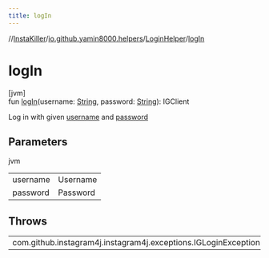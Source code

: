 ```yaml
---
title: logIn
---
```

//[InstaKiller](../../../index.html)/[io.github.yamin8000.helpers](../index.html)/[LoginHelper](index.html)/[logIn](log-in.html)



# logIn



[jvm]\
fun [logIn](log-in.html)(username: [String](https://kotlinlang.org/api/latest/jvm/stdlib/kotlin/-string/index.html), password: [String](https://kotlinlang.org/api/latest/jvm/stdlib/kotlin/-string/index.html)): IGClient



Log in with given [username](log-in.html) and [password](log-in.html)



## Parameters


jvm

| | |
|---|---|
| username | Username |
| password | Password |



## Throws


| | |
|---|---|
| com.github.instagram4j.instagram4j.exceptions.IGLoginException |  |



